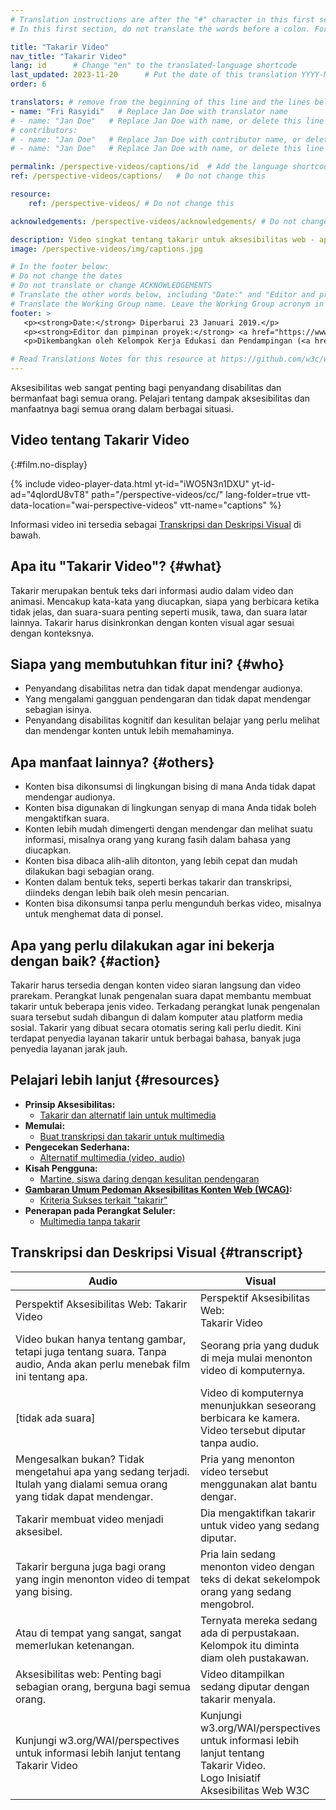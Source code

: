 ```yaml
---
# Translation instructions are after the "#" character in this first section. They are comments that do not show up in the web page. You do not need to translate the instructions after #.
# In this first section, do not translate the words before a colon. For example, do not translate "title:". Do translate the text after "title:".

title: "Takarir Video"
nav_title: "Takarir Video"
lang: id      # Change "en" to the translated-language shortcode
last_updated: 2023-11-20      # Put the date of this translation YYYY-MM-DD (with month in the middle)
order: 6

translators: # remove from the beginning of this line and the lines below: "# " (the hash sign and the space)
- name: "Fri Rasyidi"   # Replace Jan Doe with translator name
# - name: "Jan Doe"   # Replace Jan Doe with name, or delete this line if not multiple translators
# contributors:
# - name: "Jan Doe"   # Replace Jan Doe with contributor name, or delete this line if none
# - name: "Jan Doe"   # Replace Jan Doe with name, or delete this line if not multiple contributors

permalink: /perspective-videos/captions/id  # Add the language shortcode to the end, with no slash at the end. For example /path/to/file/fr
ref: /perspective-videos/captions/   # Do not change this

resource:
    ref: /perspective-videos/ # Do not change this

acknowledgements: /perspective-videos/acknowledgements/ # Do not change this

description: Video singkat tentang takarir untuk aksesibilitas web - apa itu takarir, siapa yang membutuhkannya, bagaimana takarir membantu semua orang, dan apa yang perlu dilakukan agar teks tersebut bekerja dengan semestinya.
image: /perspective-videos/img/captions.jpg

# In the footer below:
# Do not change the dates
# Do not translate or change ACKNOWLEDGEMENTS
# Translate the other words below, including "Date:" and "Editor and project lead:"
# Translate the Working Group name. Leave the Working Group acronym in English.
footer: >
   <p><strong>Date:</strong> Diperbarui 23 Januari 2019.</p>
   <p><strong>Editor dan pimpinan proyek:</strong> <a href="https://www.w3.org/People/shadi">Shadi Abou-Zahra</a>. ACKNOWLEDGEMENTS daftar kontributor.</p>
   <p>Dikembangkan oleh Kelompok Kerja Edukasi dan Pendampingan (<a href="http://www.w3.org/WAI/EO/">EOWG</a>). Dikembangkan sebagai bagian dari <a href="https://www.w3.org/WAI/DEV/">proyek WAI-DEV</a>, didanai bersama oleh European Commission. Diperbarui sebagai bagian dari <a href="https://www.w3.org/WAI/DEV/">Proyek Perluasan Akses WAI</a>, didukung oleh Ford Foundation.</p>

# Read Translations Notes for this resource at https://github.com/w3c/wai-perspective-videos#readme
---
```


Aksesibilitas web sangat penting bagi penyandang disabilitas dan bermanfaat bagi semua orang. Pelajari tentang dampak aksesibilitas dan manfaatnya bagi semua orang dalam berbagai situasi.

## Video tentang Takarir Video
{:#film.no-display}

{% include video-player-data.html
    yt-id="iWO5N3n1DXU"
    yt-id-ad="4qIordU8vT8"
    path="/perspective-videos/cc/"
    lang-folder=true
    vtt-data-location="wai-perspective-videos"
    vtt-name="captions"
%}

Informasi video ini tersedia sebagai [Transkripsi dan Deskripsi Visual](#transcript) di bawah.

Apa itu "Takarir Video"? {#what}
-------------------------

Takarir merupakan bentuk teks dari informasi audio dalam video dan animasi. Mencakup kata-kata yang diucapkan, siapa yang berbicara ketika tidak jelas, dan suara-suara penting seperti musik, tawa, dan suara latar lainnya. Takarir harus disinkronkan dengan konten visual agar sesuai dengan konteksnya.

Siapa yang membutuhkan fitur ini? {#who}
----------------------------

-   Penyandang disabilitas netra dan tidak dapat mendengar audionya.
-   Yang mengalami gangguan pendengaran dan tidak dapat mendengar sebagian isinya.
-   Penyandang disabilitas kognitif dan kesulitan belajar yang perlu melihat dan mendengar konten untuk lebih memahaminya.

Apa manfaat lainnya? {#others}
---------------------------------

-   Konten bisa dikonsumsi di lingkungan bising di mana Anda tidak dapat mendengar audionya.
-   Konten bisa digunakan di lingkungan senyap di mana Anda tidak boleh mengaktifkan suara.
-   Konten lebih mudah dimengerti dengan mendengar dan melihat suatu informasi, misalnya orang yang kurang fasih dalam bahasa yang diucapkan.
-   Konten bisa dibaca alih-alih ditonton, yang lebih cepat dan mudah dilakukan bagi sebagian orang.
-   Konten dalam bentuk teks, seperti berkas takarir dan transkripsi, diindeks dengan lebih baik oleh mesin pencarian.
-   Konten bisa dikonsumsi tanpa perlu mengunduh berkas video, misalnya untuk menghemat data di ponsel.

Apa yang perlu dilakukan agar ini bekerja dengan baik? {#action}
--------------------------------------

Takarir harus tersedia dengan konten video siaran langsung dan video prarekam. Perangkat lunak pengenalan suara dapat membantu membuat takarir untuk beberapa jenis video. Terkadang perangkat lunak pengenalan suara tersebut sudah dibangun di dalam komputer atau platform media sosial. Takarir yang dibuat secara otomatis sering kali perlu diedit. Kini terdapat penyedia layanan takarir untuk berbagai bahasa, banyak juga penyedia layanan jarak jauh.

Pelajari lebih lanjut {#resources}
----------

-   **Prinsip Aksesibilitas:**
    -   [Takarir dan alternatif lain untuk multimedia](/fundamentals/accessibility-principles/#captions)
-   **Memulai:**
    -   [Buat transkripsi dan takarir untuk multimedia](/tips/writing/#create-transcripts-and-captions-for-multimedia)
-   **Pengecekan Sederhana:**
    -   [Alternatif multimedia (video, audio)](/test-evaluate/preliminary/#media)
-   **Kisah Pengguna:**
    -   [Martine, siswa daring dengan kesulitan pendengaran](/people-use-web/user-stories/#onlinestudent)
-   **[Gambaran Umum Pedoman Aksesibilitas Konten Web (WCAG)](/standards-guidelines/wcag/):**
    -   [Kriteria Sukses terkait "takarir"](https://www.w3.org/WAI/WCAG21/quickref/?tags=captions)
-   **Penerapan pada Perangkat Seluler:**
    -   [Multimedia tanpa takarir](https://www.w3.org/WAI/mobile/experiences.html#multimedia)

## Transkripsi dan Deskripsi Visual {#transcript}

 <table>
  <thead>
    <tr>
      <th width="65%">Audio</th>
      <th>Visual</th>
    </tr>
  </thead>
  <tbody>
    <tr>
      <td>Perspektif Aksesibilitas Web: Takarir Video</td>
      <td>Perspektif Aksesibilitas Web:<br>
        Takarir Video</td>
    </tr>
    <tr>
      <td>Video bukan hanya tentang gambar, tetapi juga tentang suara. Tanpa audio, Anda akan perlu menebak film ini tentang apa.</td>
      <td>Seorang pria yang duduk di meja mulai menonton video di komputernya.<br></td>
    </tr>
    <tr>
      <td>[tidak ada suara]</td>
      <td>Video di komputernya menunjukkan seseorang berbicara ke kamera. Video tersebut diputar tanpa audio.</td>
    </tr>
    <tr>
      <td>Mengesalkan bukan? Tidak mengetahui apa yang sedang terjadi. Itulah yang dialami semua orang yang tidak dapat mendengar.</td>
      <td>Pria yang menonton video tersebut menggunakan alat bantu dengar.</td>
    </tr>
    <tr>
      <td>Takarir membuat video menjadi aksesibel.</td>
      <td>Dia mengaktifkan takarir untuk video yang sedang diputar.</td>
    </tr>
    <tr>
      <td>Takarir berguna juga bagi orang yang ingin menonton video di tempat yang bising.</td>
      <td>Pria lain sedang menonton video dengan teks di dekat sekelompok orang yang sedang mengobrol.</td>
    </tr>
    <tr>
      <td>Atau di tempat yang sangat, sangat memerlukan ketenangan.</td>
      <td>Ternyata mereka sedang ada di perpustakaan. Kelompok itu diminta diam oleh pustakawan.</td>
    </tr>
    <tr>
      <td>Aksesibilitas web: Penting bagi sebagian orang, berguna bagi semua orang.</td>
      <td>Video ditampilkan sedang diputar dengan takarir menyala.</td>
    </tr>
    <tr>
      <td>Kunjungi w3.org/WAI/perspectives untuk informasi lebih lanjut tentang Takarir Video</td>
      <td>Kunjungi<br>
        w3.org/WAI/perspectives<br>
        untuk informasi lebih lanjut tentang<br>
        Takarir Video. <br>
        Logo Inisiatif Aksesibilitas Web W3C</td>
    </tr>
  </tbody>
</table>
